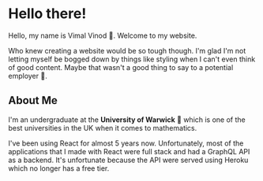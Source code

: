 # Hello there!
Hello, my name is Vimal Vinod :wave:. Welcome to my website.

Who knew creating a website would be so tough though. I'm glad I'm not letting myself be bogged
down by things like styling when I can't even think of good content.
Maybe that wasn't a good thing to say to a potential employer :grimacing:.

## About Me
I'm an undergraduate at the **University of Warwick** :school: which is one of the best universities
in the UK when it comes to mathematics.

I've been using React for almost 5 years now. Unfortunately, most of the applications that I made with React
were full stack and had a GraphQL API as a backend. It's unfortunate because the API were served using Heroku
which no longer has a free tier.
